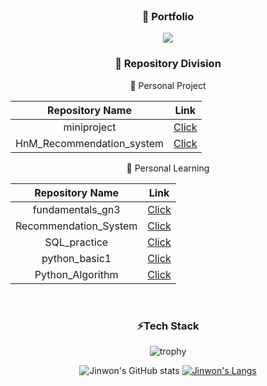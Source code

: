 <br>

<div align="center">

### 🔭 Portfolio

</div>
 
<div align="center">
  
<a href="[https://velog.io/@minw001]" target="_blank"><img src="https://img.shields.io/badge/[Portfolio]-[#d3d3d3]?style=flat-square&logo=[#000000(Squarespace)]&logoColor=white"/></a>

</div>

<div align="center">

### 🌱 Repository Division

💬 Personal Project

|**Repository Name**|**Link**|            
|:---:|:---:|
|miniproject|[Click](https://github.com/JINWONMIN/miniproject)|
|HnM_Recommendation_system|[Click](https://github.com/JINWONMIN/HnM_recommendation_system)|

💬 Personal Learning

|**Repository Name**|**Link**|            
|:---:|:---:|
|fundamentals_gn3|[Click](https://github.com/JINWONMIN/fundamentals_gn3)|
|Recommendation_System|[Click](https://github.com/JINWONMIN/RecommendationSystem)|
|SQL_practice|[Click](https://github.com/JINWONMIN/SQL_practice/tree/main)|
|python_basic1|[Click](https://github.com/JINWONMIN/python_basic1)|
|Python_Algorithm|[Click](https://github.com/JINWONMIN/BasicMachineAndDeepLearning)|



<br>

### ⚡Tech Stack

![trophy](https://github-profile-trophy.vercel.app/?username=jinwonmin)

![Jinwon's GitHub stats](https://github-readme-stats.vercel.app/api?username=jinwonmin&theme=cobalt&show_icons=true)
[![Jinwon's Langs](https://github-readme-stats.vercel.app/api/top-langs/?username=jinwonmin&layout=compact&theme=cobalt)](https://github.com/jinwonmin)

</div>



<!--
**JINWONMIN/jinwonmin** is a ✨ _special_ ✨ repository because its `README.md` (this file) appears on your GitHub profile.

Here are some ideas to get you started:

- 🔭 I’m currently working on ...
- 🌱 I’m currently learning ...
- 👯 I’m looking to collaborate on ...
- 🤔 I’m looking for help with ...
- 💬 Ask me about ...
- 📫 How to reach me: ...
- 😄 Pronouns: ...
- ⚡ Fun fact: ...
-->
